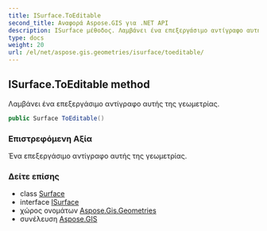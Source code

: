 ```yaml
---
title: ISurface.ToEditable
second_title: Αναφορά Aspose.GIS για .NET API
description: ISurface μέθοδος. Λαμβάνει ένα επεξεργάσιμο αντίγραφο αυτής της γεωμετρίας.
type: docs
weight: 20
url: /el/net/aspose.gis.geometries/isurface/toeditable/
---
```

## ISurface.ToEditable method

Λαμβάνει ένα επεξεργάσιμο αντίγραφο αυτής της γεωμετρίας.

```csharp
public Surface ToEditable()
```

### Επιστρεφόμενη Αξία

Ένα επεξεργάσιμο αντίγραφο αυτής της γεωμετρίας.

### Δείτε επίσης

* class [Surface](../../surface/)
* interface [ISurface](../)
* χώρος ονομάτων [Aspose.Gis.Geometries](../../isurface/)
* συνέλευση [Aspose.GIS](../../../)


